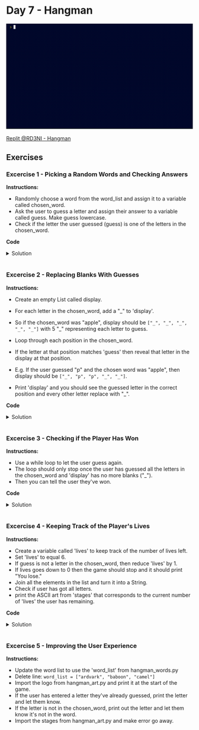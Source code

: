 
# Day 7 - Hangman

![](hangman.gif)

[Replit @RD3NI - Hangman](https://replit.com/@RD3NI/hangman)


## Exercises
### Excercise 1 - Picking a Random Words and Checking Answers
**Instructions:**
- Randomly choose a word from the word_list and assign it to a variable called chosen_word.
- Ask the user to guess a letter and assign their answer to a variable called guess. Make guess lowercase.
- Check if the letter the user guessed (guess) is one of the letters in the chosen_word.


**Code**
<details><summary>Solution</summary>
<p>

```Python
import random

chosen_word = random.choice(word_list)

guess = input("Guess a letter: ").lower()

for letter in chosen_word:
  if letter == guess:
    print("Right")
  else:
    print("Wrong")
```

</p>
</details>

#

### Excercise 2 - Replacing Blanks With Guesses
**Instructions:**
- Create an empty List called display.
- For each letter in the chosen_word, add a "_" to 'display'.
- So if the chosen_word was "apple", display should be `["_", "_", "_", "_", "_"]` with 5 "_" representing each letter to guess. 

- Loop through each position in the chosen_word.
- If the letter at that position matches 'guess' then reveal that letter in the display at that position.
- E.g. If the user guessed "p" and the chosen word was "apple", then display should be `["_", "p", "p", "_", "_"]`.

- Print 'display' and you should see the guessed letter in the correct position and every other letter replace with "_".

**Code**
<details><summary>Solution</summary>
<p>

```Python
import random

word_list = ["aardvark", "baboon", "camel"]

chosen_word = random.choice(word_list)

#Testing code
print(f'Pssst, the solution is {chosen_word}.')

display = []

for letter in chosen_word:
  display += "_"
print(display)

guess = input("Guess a letter: ").lower()

for position in range(len(chosen_word)):
  letter = chosen_word[position]
  if letter == guess:
    display[position] = letter
print(display)
```

</p>
</details>

#

### Excercise 3 - Checking if the Player Has Won 
**Instructions:**
- Use a while loop to let the user guess again. 
- The loop should only stop once the user has guessed all the letters in the chosen_word and 'display' has no more blanks ("_"). 
- Then you can tell the user they've won.

**Code**
<details><summary>Solution</summary>
<p>

```Python
import random

word_list = ["aardvark", "baboon", "camel"]

chosen_word = random.choice(word_list)

#Testing code
print(f'Pssst, the solution is {chosen_word}.')

display = []

for letter in chosen_word:
  display += "_"

end_of_game = False

while end_of_game != True:
  guess = input("Guess a letter: ").lower()
  for position in range(word_length):
      letter = chosen_word[position]
      print(f"Current position: {position}\n Current letter: {letter}\n Guessed letter: {guess}")
      if letter == guess:
          display[position] = letter
      
  print(display)

  if "_" not in display:
    end_of_game = True
    print("You Win!")
```

</p>
</details>

#

### Excercise 4 - Keeping Track of the Player's Lives
**Instructions:**
- Create a variable called 'lives' to keep track of the number of lives left. 
- Set 'lives' to equal 6.
- If guess is not a letter in the chosen_word, then reduce 'lives' by 1. 
- If lives goes down to 0 then the game should stop and it should print "You lose."
- Join all the elements in the list and turn it into a String.
- Check if user has got all letters.
- print the ASCII art from 'stages' that corresponds to the current number of 'lives' the user has remaining.

**Code**
<details><summary>Solution</summary>
<p>

```Python
import random

stages = ['''
  +---+
  |   |
  O   |
 /|\  |
 / \  |
      |
=========
''', '''
  +---+
  |   |
  O   |
 /|\  |
 /    |
      |
=========
''', '''
  +---+
  |   |
  O   |
 /|\  |
      |
      |
=========
''', '''
  +---+
  |   |
  O   |
 /|   |
      |
      |
=========''', '''
  +---+
  |   |
  O   |
  |   |
      |
      |
=========
''', '''
  +---+
  |   |
  O   |
      |
      |
      |
=========
''', '''
  +---+
  |   |
      |
      |
      |
      |
=========
''']

end_of_game = False
word_list = ["ardvark", "baboon", "camel"]
chosen_word = random.choice(word_list)
word_length = len(chosen_word)

lives = 6

#Testing code
print(f'Pssst, the solution is {chosen_word}.')

display = []
for _ in range(word_length):
    display += "_"

while not end_of_game:
  guess = input("Guess a letter: ").lower()

  #Check guessed letter
  for position in range(word_length):
      letter = chosen_word[position]
      if letter == guess:
          display[position] = letter

  if guess not in chosen_word:
      lives -= 1
      if lives == 0:
          end_of_game = True
          print("You lose.")

  #Join all the elements in the list and turn it into a String.
  print(f"{' '.join(display)}")

  #Check if user has got all letters.
  if "_" not in display:
      end_of_game = True
      print("You win.")

  print(stages[lives])
```

</p>
</details>

#

### Excercise 5 - Improving the User Experience
**Instructions:**
- Update the word list to use the 'word_list' from hangman_words.py
- Delete line: `word_list = ["ardvark", "baboon", "camel"]`
- Import the logo from hangman_art.py and print it at the start of the game.
- If the user has entered a letter they've already guessed, print the letter and let them know.
- If the letter is not in the chosen_word, print out the letter and let them know it's not in the word.
- Import the stages from hangman_art.py and make error go away.

#

